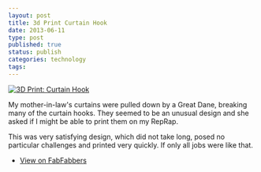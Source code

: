 ```yaml
--- 
layout: post 
title: 3d Print Curtain Hook
date: 2013-06-11
type: post 
published: true 
status: publish
categories: technology
tags: 
---
```


[![3D Print: Curtain
Hook]({{%20site.baseurl%20}}/assets/dscf1652.jpg)](http://www.fabfabbers.com/models/id/166/curtainhook-by-chrisjrob)

My mother-in-law's curtains were pulled down by a Great Dane, breaking
many of the curtain hooks. They seemed to be an unusual design and she
asked if I might be able to print them on my RepRap.

This was very satisfying design, which did not take long, posed no
particular challenges and printed very quickly. If only all jobs were
like that.

-   [View on
    FabFabbers](http://www.fabfabbers.com/models/id/166/curtainhook-by-chrisjrob)

